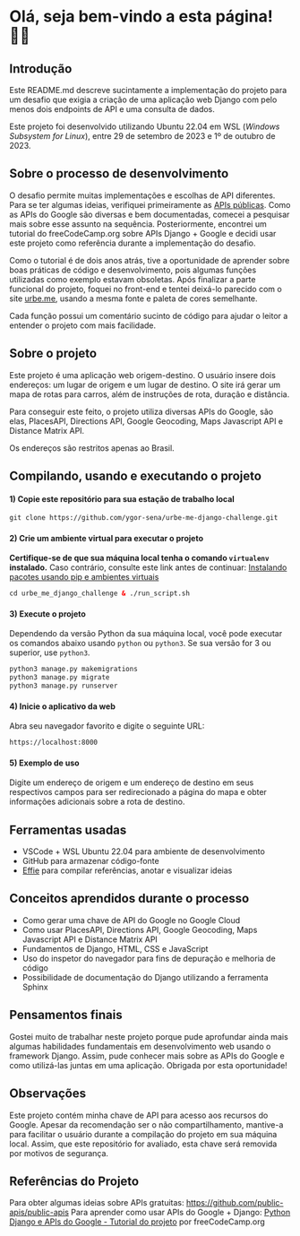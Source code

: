 # Olá, seja bem-vindo a esta página! 👋🏻

## Introdução

Este README.md descreve sucintamente a implementação do projeto para um desafio que exigia a criação de uma aplicação web Django com pelo menos dois endpoints de API e uma consulta de dados.

Este projeto foi desenvolvido utilizando Ubuntu 22.04 em WSL (_Windows Subsystem for Linux_), entre 29 de setembro de 2023 e 1º de outubro de 2023.

## Sobre o processo de desenvolvimento

O desafio permite muitas implementações e escolhas de API diferentes. Para se ter algumas ideias, verifiquei primeiramente as [APIs públicas](https://github.com/public-apis/public-apis). Como as APIs do Google são diversas e bem documentadas, comecei a pesquisar mais sobre esse assunto na sequência. Posteriormente, encontrei um tutorial do freeCodeCamp.org sobre APIs Django + Google e decidi usar este projeto como referência durante a implementação do desafio.

Como o tutorial é de dois anos atrás, tive a oportunidade de aprender sobre boas práticas de código e desenvolvimento, pois algumas funções utilizadas como exemplo estavam obsoletas. Após finalizar a parte funcional do projeto, foquei no front-end e tentei deixá-lo parecido com o site [urbe.me](https://urbe.me/), usando a mesma fonte e paleta de cores semelhante.

Cada função possui um comentário sucinto de código para ajudar o leitor a entender o projeto com mais facilidade.

## Sobre o projeto

Este projeto é uma aplicação web origem-destino. O usuário insere dois endereços: um lugar de origem e um lugar de destino. O site irá gerar um mapa de rotas para carros, além de instruções de rota, duração e distância.

Para conseguir este feito, o projeto utiliza diversas APIs do Google, são elas, PlacesAPI, Directions API, Google Geocoding, Maps Javascript API e Distance Matrix API.

Os endereços são restritos apenas ao Brasil.

## Compilando, usando e executando o projeto

#### 1) Copie este repositório para sua estação de trabalho local

```html
git clone https://github.com/ygor-sena/urbe-me-django-challenge.git
```

#### 2) Crie um ambiente virtual para executar o projeto

**Certifique-se de que sua máquina local tenha o comando `virtualenv` instalado.** Caso contrário, consulte este link antes de continuar: [Instalando pacotes usando pip e ambientes virtuais](https://packaging.python.org/en/latest/guides/installing-using-pip-and-virtual-environments/)

```html
cd urbe_me_django_challenge & ./run_script.sh
```

#### 3) Execute o projeto

Dependendo da versão Python da sua máquina local, você pode executar os comandos abaixo usando `python` ou `python3`. Se sua versão for 3 ou superior, use `python3`.

```html
python3 manage.py makemigrations
python3 manage.py migrate
python3 manage.py runserver
```

#### 4) Inicie o aplicativo da web

Abra seu navegador favorito e digite o seguinte URL:

```html
https://localhost:8000
```

#### 5) Exemplo de uso

Digite um endereço de origem e um endereço de destino em seus respectivos campos para ser redirecionado a página do mapa e obter informações adicionais sobre a rota de destino.

## Ferramentas usadas

- VSCode + WSL Ubuntu 22.04 para ambiente de desenvolvimento
- GitHub para armazenar código-fonte
- [Effie](https://www.effie.pro/) para compilar referências, anotar e visualizar ideias

## Conceitos aprendidos durante o processo

- Como gerar uma chave de API do Google no Google Cloud
- Como usar PlacesAPI, Directions API, Google Geocoding, Maps Javascript API e Distance Matrix API
- Fundamentos de Django, HTML, CSS e JavaScript
- Uso do inspetor do navegador para fins de depuração e melhoria de código
- Possibilidade de documentação do Django utilizando a ferramenta Sphinx

## Pensamentos finais

Gostei muito de trabalhar neste projeto porque pude aprofundar ainda mais algumas habilidades fundamentais em desenvolvimento web usando o framework Django. Assim, pude conhecer mais sobre as APIs do Google e como utilizá-las juntas em uma aplicação. Obrigada por esta oportunidade!

## Observações

Este projeto contém minha chave de API para acesso aos recursos do Google. Apesar da recomendação ser o não compartilhamento, mantive-a para facilitar o usuário durante a compilação do projeto em sua máquina local. Assim, que este repositório for avaliado, esta chave será removida por motivos de segurança. 

## Referências do Projeto

Para obter algumas ideias sobre APIs gratuitas: https://github.com/public-apis/public-apis
Para aprender como usar APIs do Google + Django:
[Python Django e APIs do Google - Tutorial do projeto](https://www.youtube.com/watch?v=_vCT42vDfgw) por freeCodeCamp.org